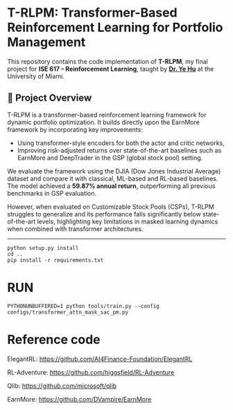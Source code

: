 # T-RLPM: Transformer-Based Reinforcement Learning for Portfolio Management

This repository contains the code implementation of **T-RLPM**, my final project for **ISE 617 – Reinforcement Learning**, taught by [**Dr. Ye Hu**](https://scholar.google.com/citations?user=TZ_qFpAAAAAJ&hl=en) at the University of Miami.  

## 📘 Project Overview

T-RLPM is a transformer-based reinforcement learning framework for dynamic portfolio optimization. It builds directly upon the EarnMore framework by incorporating key improvements:

- Using transformer-style encoders for both the actor and critic networks,
- Improving risk-adjusted returns over state-of-the-art baselines such as EarnMore and DeepTrader in the GSP (global stock pool) setting.

We evaluate the framework using the DJIA (Dow Jones Industrial Average) dataset and compare it with classical, ML-based and RL-based baselines. The model achieved a **59.87% annual return**, outperforming all previous benchmarks in GSP evaluation.

However, when evaluated on Customizable Stock Pools (CSPs), T-RLPM struggles to generalize and its performance falls significantly below state-of-the-art levels, highlighting key limitations in masked learning dynamics when combined with transformer architectures.

---

```
python setup.py install
cd ..
pip install -r requirements.txt
```

# RUN
```
PYTHONUNBUFFERED=1 python tools/train.py --config configs/transformer_attn_mask_sac_pm.py
```

# Reference code
ElegantRL: https://github.com/AI4Finance-Foundation/ElegantRL

RL-Adventure: https://github.com/higgsfield/RL-Adventure

Qlib: https://github.com/microsoft/qlib

EarnMore: https://github.com/DVampire/EarnMore



